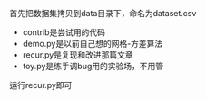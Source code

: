 首先把数据集拷贝到data目录下，命名为dataset.csv

+ contrib是尝试用的代码
+ demo.py是以前自己想的网格-方差算法
+ recur.py是复现和改进那篇文章
+ toy.py是练手调bug用的实验场，不用管

运行recur.py即可